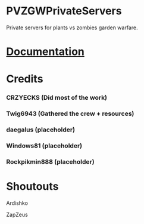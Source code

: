 # PVZGWPrivateServers

Private servers for plants vs zombies garden warfare.

# [Documentation ](https://github.com/Twig6943/PVZGWPrivateServers/tree/main/docs)

# Credits

### CRZYECKS (Did most of the work)

### Twig6943 (Gathered the crew + resources)

### daegalus (placeholder) 

### Windows81 (placeholder)

### Rockpikmin888 (placeholder)

# Shoutouts

Ardishko

ZapZeus
